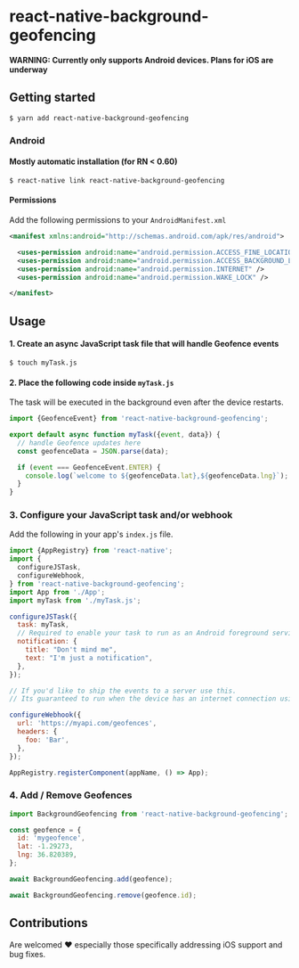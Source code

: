 # react-native-background-geofencing

**WARNING: Currently only supports Android devices. Plans for iOS are underway**

## Getting started

`$ yarn add react-native-background-geofencing`

### Android

#### Mostly automatic installation (for RN < 0.60)

`$ react-native link react-native-background-geofencing`

#### Permissions

Add the following permissions to your `AndroidManifest.xml`

```xml
<manifest xmlns:android="http://schemas.android.com/apk/res/android">

  <uses-permission android:name="android.permission.ACCESS_FINE_LOCATION"/>
  <uses-permission android:name="android.permission.ACCESS_BACKGROUND_LOCATION"/>
  <uses-permission android:name="android.permission.INTERNET" />
  <uses-permission android:name="android.permission.WAKE_LOCK" />

</manifest>
```

## Usage

#### 1. Create an async JavaScript task file that will handle Geofence events

`$ touch myTask.js`

#### 2. Place the following code inside `myTask.js`

The task will be executed in the background even after the device restarts.

```javascript
import {GeofenceEvent} from 'react-native-background-geofencing';

export default async function myTask({event, data}) {
  // handle Geofence updates here
  const geofenceData = JSON.parse(data);

  if (event === GeofenceEvent.ENTER) {
    console.log(`welcome to ${geofenceData.lat},${geofenceData.lng}`);
  }
}
```

### 3. Configure your JavaScript task and/or webhook

Add the following in your app's `index.js` file.

```javascript
import {AppRegistry} from 'react-native';
import {
  configureJSTask,
  configureWebhook,
} from 'react-native-background-geofencing';
import App from './App';
import myTask from './myTask.js';

configureJSTask({
  task: myTask,
  // Required to enable your task to run as an Android foreground service
  notification: {
    title: "Don't mind me",
    text: "I'm just a notification",
  },
});

// If you'd like to ship the events to a server use this.
// Its guaranteed to run when the device has an internet connection using Android's Work manager API

configureWebhook({
  url: 'https://myapi.com/geofences',
  headers: {
    foo: 'Bar',
  },
});

AppRegistry.registerComponent(appName, () => App);
```

### 4. Add / Remove Geofences

```javascript
import BackgroundGeofencing from 'react-native-background-geofencing';

const geofence = {
  id: 'mygeofence',
  lat: -1.29273,
  lng: 36.820389,
};

await BackgroundGeofencing.add(geofence);

await BackgroundGeofencing.remove(geofence.id);
```

## Contributions

Are welcomed ♥️ especially those specifically addressing iOS support and bug fixes.
